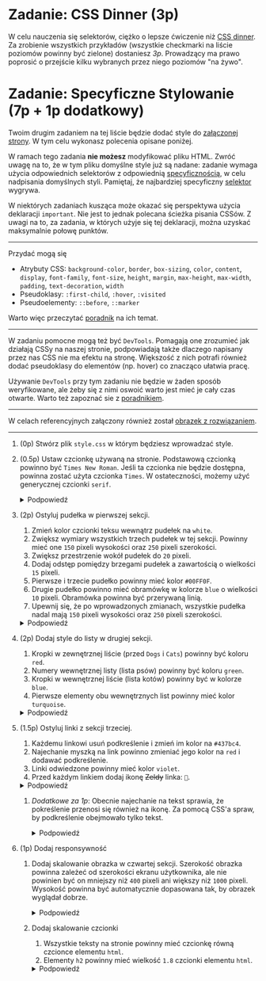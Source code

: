 # Zadanie: CSS Dinner (3p) 

W celu nauczenia się selektorów, ciężko o lepsze ćwiczenie niż [CSS dinner](https://flukeout.github.io/). Za zrobienie wszystkich przykładów (wszystkie checkmarki na liście poziomów powinny być zielone) dostaniesz *3p*. Prowadzący ma prawo poprosić o przejście kilku wybranych przez niego poziomów "na żywo".

# Zadanie: Specyficzne Stylowanie  (7p + 1p dodatkowy)

Twoim drugim zadaniem na tej liście będzie dodać style do [załączonej strony](./website). W tym celu wykonasz polecenia opisane poniżej.

W ramach tego zadania **nie możesz** modyfikować pliku HTML. Zwróć uwagę na to, że w tym pliku domyślne style już są nadane: zadanie wymaga użycia odpowiednich selektorów z odpowiednią [specyficznością](https://developer.mozilla.org/en-US/docs/Web/CSS/Specificity), w celu nadpisania domyślnych styli. Pamiętaj, że najbardziej specyficzny [selektor](https://developer.mozilla.org/en-US/docs/Web/CSS/CSS_Selectors) wygrywa.

W niektórych zadaniach kusząca może okazać się perspektywa użycia deklaracji `important`. Nie jest to jednak polecana ścieżka pisania CSSów. Z uwagi na to, za zadania, w których użyje się tej deklaracji, można uzyskać maksymalnie połowę punktów.

---

Przydać mogą się 

* Atrybuty CSS: `background-color`, `border`, `box-sizing`, `color`, `content`, `display`, `font-family`, `font-size`, `height`, `margin`, `max-height`, `max-width`, `padding`, `text-decoration`, `width`
* Pseudoklasy: `:first-child`, `:hover`, `:visited`
* Pseudoelementy: `::before`, `::marker`

Warto więc przeczytać [poradnik](https://developer.mozilla.org/en-US/) na ich temat.

---

W zadaniu pomocne mogą też być `DevTools`. Pomagają one zrozumieć jak działają CSSy na naszej stronie, podpowiadają także dlaczego napisany przez nas CSS nie ma efektu na stronę. Większość z nich potrafi również dodać pseudoklasy do elementów (np. hover) co znacząco ułatwia pracę. 

Używanie `DevTools` przy tym zadaniu nie będzie w żaden sposób weryfikowane, ale żeby się z nimi oswoić warto jest mieć je cały czas otwarte. Warto też zapoznać sie z [poradnikiem](https://developer.mozilla.org/en-US/docs/Learn/CSS/Building_blocks/Debugging_CSS).

---

W celach referencyjnych załączony również został [obrazek z rozwiązaniem](./solution.png).

---

1. (0p) Stwórz plik `style.css` w którym będziesz wprowadzać style.
1. (0.5p) Ustaw czcionkę używaną na stronie. Podstawową czcionką powinno być `Times New Roman`. Jeśli ta czcionka nie będzie dostępna, powinna zostać użyta czcionka `Times`. W ostateczności, możemy użyć generycznej czcionki `serif`.

    <details>
      <summary>Podpowiedź</summary>

      > Przeczytaj dokumentację odpowiedniej własności CSS. Pamiętaj, że czcionki w której znajdują się białe znaki (np. spacje) powinny być napisane w cudzysłowie.

    </details>

1. (2p) Ostyluj pudełka w pierwszej sekcji.
    1. Zmień kolor czcionki teksu wewnątrz pudełek na `white`.
    1. Zwiększ wymiary wszystkich trzech pudełek w tej sekcji. Powinny mieć one `150` pixeli wysokości oraz `250` pixeli szerokości.
    1. Zwiększ przestrzenie wokół pudełek do `20` pixeli.
    1. Dodaj odstęp pomiędzy brzegami pudełek a zawartością o wielkości `15` pixeli.
    1. Pierwsze i trzecie pudełko powinny mieć kolor `#00FF0F`.
    1. Drugie pudełko powinno mieć obramówkę w kolorze `blue` o wielkości `10` pixeli. Obramówka powinna być przerywaną linią.
    1. Upewnij się, że po wprowadzonych zmianach, wszystkie pudełka nadal mają `150` pixeli wysokości oraz `250` pixeli szerokości.

    <details>
      <summary>Podpowiedź</summary>

      > To zadanie ma na celu głównie zapoznać z [Box Model](https://developer.mozilla.org/en-US/docs/Learn/CSS/Building_blocks/The_box_model). Po dodaniu paddingu i obramówki rozmiar pudełka prawdopodobnie się zmieni. Rozwiązać to można na wiele sposobów. Można ręcznie zmienić wymiary pudełek, albo ustawić odpowiednie [box sizing](https://developer.mozilla.org/en-US/docs/Web/CSS/box-sizing).

    </details>

1. (2p) Dodaj style do listy w drugiej sekcji.
    1. Kropki w zewnętrznej liście (przed `Dogs` i `Cats`) powinny być koloru `red`.
    1. Numery wewnętrznej listy (lista psów) powinny być koloru `green`.
    1. Kropki w wewnętrznej liście (lista kotów) powinny być w kolorze `blue`.
    1. Pierwsze elementy obu wewnętrznych list powinny mieć kolor `turquoise`.

    <details>
      <summary>Podpowiedź</summary>

      > W tym zadaniu wymagane będzie użycie odpowiedniego pseudoelementu odpowiadającego za znak przed elementem listy i odpowiedniej pseudoklasy umożliwiającej wybór pierwszego elementu.

    </details>

1. (1.5p) Ostyluj linki z sekcji trzeciej.
    1. Każdemu linkowi usuń podkreślenie i zmień im kolor na `#437bc4`.
    1. Najechanie myszką na link powinno zmieniać jego kolor na `red` i dodawać podkreślenie.
    1. Linki odwiedzone powinny mieć kolor `violet`.
    1. Przed każdym linkiem dodaj ikonę ~~Zeldy~~ linka: `🔗`.

    <details>
      <summary>Podpowiedź</summary>

      > To zadanie będzie wymagało użycia odpowiedniego pseudoelementu odpowiadającego za zawartość przed elementem i odpowiednich pseudoklas. Przypilnuj też, żeby wszystkie punkty były spełnione: być może wykonanie któregoś z nich zepsuło jeden z poprzednich.

    </details>

    1. *Dodatkowe za 1p*: Obecnie najechanie na tekst sprawia, że pokreślenie przenosi się również na ikonę. Za pomocą CSS'a spraw, by podkreślenie obejmowało tylko tekst.

        <details>
          <summary>Podpowiedź</summary>

          > Specyfikacja [`text-decoration`](https://www.w3.org/TR/CSS21/text.html#lining-striking-props) wskazuje kilka zaskakujących faktów jeśli chodzi o tą własność. Nie jest ona dziedziczona a raczej propagowana. W tym przypadku, jest propagowana na pseudoelement `::before`. W specyfikacji znajduje się też wskazówka na temat tego, jaką własność można nadać temu elementowi żeby uniemożliwić propagację. Oczywiście, odpowiedź można znaleźć też przeszukując internet.

        </details>
1. (1p) Dodaj responsywność
    1. Dodaj skalowanie obrazka w czwartej sekcji. Szerokość obrazka powinna zależeć od szerokości ekranu użytkownika, ale nie powinien być on mniejszy niż `400` pixeli ani większy niż `1000` pixeli. Wysokość powinna być automatycznie dopasowana tak, by obrazek wyglądał dobrze.

        <details>
          <summary>Podpowiedź</summary>

          > Pewna własność CSS'a pozwala na ustalenie maksymalnej/minimalnej szerokości (inna, pozwala na ustawienie maksymalnej wysokości). Dodatkowo, odpowiednia własność pozwoli na automatyczne dopasowanie wysokości do szerokości.

        </details>

    1. Dodaj skalowanie czcionki
        1. Wszystkie teksty na stronie powinny mieć czcionkę równą czcionce elementu `html`.
        1. Elementy `h2` powinny mieć wielkość `1.8` czcionki elementu `html`.

        <details>
          <summary>Podpowiedź</summary>

          > Jedna z jednostek omawianych na wykładzie pozwala na odwoływanie się do wielkości czcionki elementu `root`. Warto przeczytać [o jednostkach](https://developer.mozilla.org/en-US/docs/Learn/CSS/Building_blocks/Values_and_units#lengths), szczególnie tych relatywnych.

        </details>

